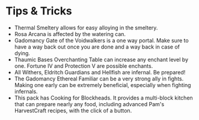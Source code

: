 # Tips & Tricks
* Thermal Smeltery allows for easy alloying in the smeltery.
* Rosa Arcana is affected by the watering can.
* Gadomancy Gate of the Voidwalkers is a one way portal. Make sure to have a way back out once you are done and a way back in case of dying.
* Thaumic Bases Overchanting Table can increase any enchant level by one. Fortune IV and Protection V are possible enchants.
* All Withers, Eldritch Guardians and Hellfish are infernal. Be prepared!
* The Gadomancy Ethereal Familiar can be a very strong ally in fights. Making one early can be extremely beneficial, especially when fighting infernals.
* This pack has Cooking for Blockheads. It provides a multi-block kitchen that can prepare nearly any food, including advanced Pam's HarvestCraft recipes, with the click of a button.
